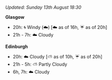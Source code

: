*Updated: Sunday 13th August 18:30*

**Glasgow**

* 20h: :cyclone: Windy (:cloud:) [:cloud: as of 16h, :umbrella: as of 20h]
* 21h - 7h: :cloud: Cloudy

**Edinburgh**

* 20h: :cloud: Cloudy [:partly_sunny: as of 10h, :umbrella: as of 20h]
* 21h - 5h: :partly_sunny: Partly Cloudy
* 6h, 7h: :cloud: Cloudy
